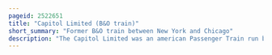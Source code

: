 ```yaml
---
pageid: 2522651
title: "Capitol Limited (B&O train)"
short_summary: "Former B&O train between New York and Chicago"
description: "The Capitol Limited was an american Passenger Train run by the Baltimore and Ohio Railroad, originally between New York City and Grand Central Station in Chicago, Illinois, via Union Station, Washington, D. C. , Baltimore and Pittsburgh. For almost 48 Years, it was the B & O's Flagship Passenger Train, noted for personalized Service and Innovation. At the Time of its Discontinuation on 1 may 1971 when Amtrak took over most of the Rail Passenger Service in the us. S. Capitol limited operated between Washington and Chicago."
---
```

